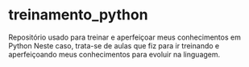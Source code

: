# treinamento_python
Repositório usado para treinar e aperfeiçoar meus conhecimentos em Python
Neste caso, trata-se de aulas que fiz para ir treinando e aperfeiçoando meus conhecimentos para evoluir na linguagem.
